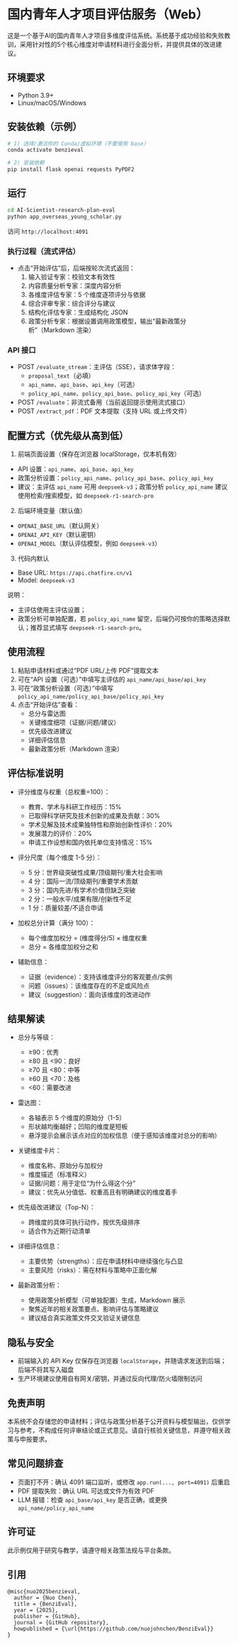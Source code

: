 # 国内青年人才项目评估服务（Web）

这是一个基于AI的国内青年人才项目多维度评估系统。系统基于成功经验和失败教训，采用针对性的5个核心维度对申请材料进行全面分析，并提供具体的改进建议。

## 环境要求
- Python 3.9+
- Linux/macOS/Windows

## 安装依赖（示例）
```bash
# 1) 选择/激活你的 Conda/虚拟环境（不要使用 base）
conda activate benzieval

# 2) 安装依赖
pip install flask openai requests PyPDF2
```

## 运行
```bash
cd AI-Scientist-research-plan-eval
python app_overseas_young_scholar.py
```
访问 `http://localhost:4091`

### 执行过程（流式评估）
- 点击“开始评估”后，后端按轮次流式返回：
  1) 输入验证专家：校验文本有效性
  2) 内容质量分析专家：深度内容分析
  3) 各维度评估专家：5 个维度逐项评分与依据
  4) 综合评审专家：综合评分与建议
  5) 结构化评估专家：生成结构化 JSON
  6) 政策分析专家：根据设置调用政策模型，输出“最新政策分析”（Markdown 渲染）

### API 接口
- POST `/evaluate_stream`：主评估（SSE），请求体字段：
  - `proposal_text`（必填）
  - `api_name`、`api_base`、`api_key`（可选）
  - `policy_api_name`、`policy_api_base`、`policy_api_key`（可选）
- POST `/evaluate`：非流式备用（当前返回提示使用流式接口）
- POST `/extract_pdf`：PDF 文本提取（支持 URL 或上传文件）

## 配置方式（优先级从高到低）
1) 前端页面设置（保存在浏览器 localStorage，仅本机有效）
- API 设置：`api_name`、`api_base`、`api_key`
- 政策分析设置：`policy_api_name`、`policy_api_base`、`policy_api_key`
- 建议：主评估 `api_name` 可用 `deepseek-v3`；政策分析 `policy_api_name` 建议使用检索/搜索模型，如 `deepseek-r1-search-pro`

2) 后端环境变量（默认值）
- `OPENAI_BASE_URL`（默认网关）
- `OPENAI_API_KEY`（默认密钥）
- `OPENAI_MODEL`（默认评估模型，例如 `deepseek-v3`）

3) 代码内默认
- Base URL: `https://api.chatfire.cn/v1`
- Model: `deepseek-v3`

说明：
- 主评估使用主评估设置；
- 政策分析可单独配置，若 `policy_api_name` 留空，后端仍可按你的策略选择默认；推荐显式填写 `deepseek-r1-search-pro`。

## 使用流程
1. 粘贴申请材料或通过“PDF URL/上传 PDF”提取文本
2. 可在“API 设置（可选）”中填写主评估的 `api_name/api_base/api_key`
3. 可在“政策分析设置（可选）”中填写 `policy_api_name/policy_api_base/policy_api_key`
4. 点击“开始评估”查看：
   - 总分与雷达图
   - 关键维度细项（证据/问题/建议）
   - 优先级改进建议
   - 详细评估信息
   - 最新政策分析（Markdown 渲染）

## 评估标准说明
- 评分维度与权重（总权重=100）：
  - 教育、学术与科研工作经历：15%
  - 已取得科学研究及技术创新的成果及贡献：30%
  - 学术见解及技术成果独特性和原始创新性评价：20%
  - 发展潜力的评价：20%
  - 申请工作设想和国内依托单位支持情况：15%

- 评分尺度（每个维度 1-5 分）：
  - 5 分：世界级突破性成果/顶级期刊/重大社会影响
  - 4 分：国际一流/顶级期刊/重要学术贡献
  - 3 分：国内先进/有学术价值但缺乏突破
  - 2 分：一般水平/成果有限/创新性不足
  - 1 分：质量较差/不适合申请

- 加权总分计算（满分 100）：
  - 每个维度加权分 = (维度得分/5) × 维度权重
  - 总分 = 各维度加权分之和

- 辅助信息：
  - 证据（evidence）：支持该维度评分的客观要点/实例
  - 问题（issues）：该维度存在的不足或风险点
  - 建议（suggestion）：面向该维度的改进动作

## 结果解读
- 总分与等级：
  - ≥90：优秀
  - ≥80 且 <90：良好
  - ≥70 且 <80：中等
  - ≥60 且 <70：及格
  - <60：需要改进

- 雷达图：
  - 各轴表示 5 个维度的原始分（1-5）
  - 形状越均衡越好；凹陷的维度是短板
  - 悬浮提示会展示该点对应的加权信息（便于感知该维度对总分的影响）

- 关键维度卡片：
  - 维度名称、原始分与加权分
  - 维度描述（标准释义）
  - 证据/问题：用于定位“为什么得这个分”
  - 建议：优先从分值低、权重高且有明确建议的维度着手

- 优先级改进建议（Top-N）：
  - 跨维度的具体可执行动作，按优先级排序
  - 适合作为近期行动清单

- 详细评估信息：
  - 主要优势（strengths）：应在申请材料中继续强化与凸显
  - 主要风险（risks）：需在材料与策略中正面化解

- 最新政策分析：
  - 使用政策分析模型（可单独配置）生成，Markdown 展示
  - 聚焦近年的相关政策要点、影响评估与策略建议
  - 建议结合真实政策文件交叉验证关键信息

## 隐私与安全
- 前端输入的 API Key 仅保存在浏览器 `localStorage`，并随请求发送到后端；后端不将其写入磁盘
- 生产环境建议使用自有网关/密钥，并通过反向代理/防火墙限制访问

## 免责声明
本系统不会存储您的申请材料；评估与政策分析基于公开资料与模型输出，仅供学习与参考，不构成任何评审结论或正式意见。请自行核验关键信息，并遵守相关政策与申报要求。

## 常见问题排查
- 页面打不开：确认 4091 端口监听，或修改 `app.run(..., port=4091)` 后重启
- PDF 提取失败：确认 URL 可达或文件为有效 PDF
- LLM 报错：检查 `api_base/api_key` 是否正确，或更换 `api_name/policy_api_name`

## 许可证
此示例仅用于研究与教学，请遵守相关政策法规与平台条款。

## 引用
```
@misc{nuo2025benzieval,
  author = {Nuo Chen},
  title = {BenziEval},
  year = {2025},
  publisher = {GitHub},
  journal = {GitHub repository},
  howpublished = {\url{https://github.com/nuojohnchen/BenziEval}}
}
```
